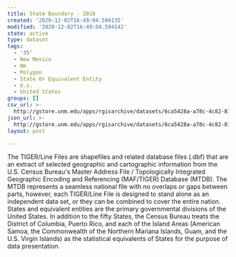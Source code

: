 ```yaml
---
title: State Boundary - 2010
created: '2020-12-02T16:49:04.594135'
modified: '2020-12-02T16:49:04.594142'
state: active
type: dataset
tags:
  - '35'
  - New Mexico
  - Nm
  - Polygon
  - State Or Equivalent Entity
  - U.s.
  - United States
groups: []
csv_url: >-
  http://gstore.unm.edu/apps/rgisarchive/datasets/6ca5428a-a78c-4c82-8120-da70dc92f2cc/tl_2010_35_state10.derived.csv
json_url: >-
  http://gstore.unm.edu/apps/rgisarchive/datasets/6ca5428a-a78c-4c82-8120-da70dc92f2cc/tl_2010_35_state10.derived.json
layout: post

---
```

The TIGER/Line Files are shapefiles and related database files (.dbf) that are an extract of selected geographic and cartographic information from the U.S. Census Bureau's Master Address File / Topologically Integrated Geographic Encoding and Referencing (MAF/TIGER) Database (MTDB).  The MTDB represents a seamless national file with no overlaps or gaps between parts, however, each TIGER/Line File is designed to stand alone as an independent data set, or they can be combined to cover the entire nation.  States and equivalent entities are the primary governmental divisions of the United States.  In addition to the fifty States, the Census Bureau treats the District of Columbia, Puerto Rico, and each of the Island Areas (American Samoa, the Commonwealth of the Northern Mariana Islands, Guam, and the U.S. Virgin Islands) as the statistical equivalents of States for the purpose of data presentation.  

